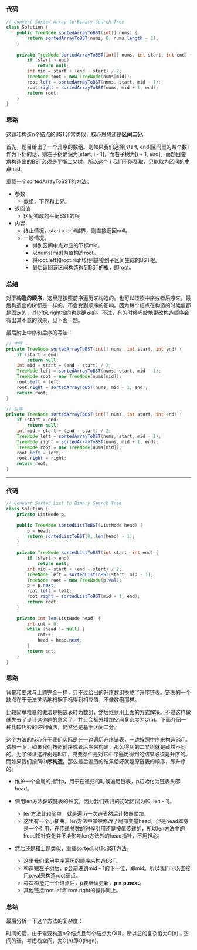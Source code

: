 ### 代码

``` java
// Convert Sorted Array to Binary Search Tree
class Solution {
    public TreeNode sortedArrayToBST(int[] nums) {
        return sortedArrayToBST(nums, 0, nums.length - 1);
    }
    
    private TreeNode sortedArrayToBST(int[] nums, int start, int end) {
        if (start > end)
            return null;
        int mid = start + (end - start) / 2;
        TreeNode root = new TreeNode(nums[mid]);
        root.left = sortedArrayToBST(nums, start, mid - 1);
        root.right = sortedArrayToBST(nums, mid + 1, end);
        return root;
    }
}
```



### 思路

这题和构造n个结点的BST非常类似，核心思想还是**区间二分**。

首先，题目给出了一个升序的数组。则如果我们选择[start, end]区间里的某个数 i 作为下标的话，则左子树确保为[start, i - 1]，而右子树为[i + 1, end]。而题目要求构造出的BST必须是平衡二叉树，所以这个 i 我们不能乱取，只能取为区间的**中点**mid。

重载一个sortedArrayToBST的方法。

* 参数
  * 数组，下界和上界。
* 返回值
  * 区间构成的平衡BST的根
* 内容
  * 终止情况，start > end越界，则直接返回null。
  * 一般情况。
    * 得到区间中点对应的下标mid。
    * 以nums[mid]为值构造root。
    * 将root.left和root.right分别链接到子区间生成的BST根。
    * 最后返回该区间构造得到BST的根，即root。



### 总结

对于**构造的顺序**，这里是按照前序遍历来构造的。也可以按照中序或者后序来，最后构造出的树都是一样的，不会受到顺序的影响。因为每个结点在构造的时候值都是固定的，其left和right指向也是确定的。不过，有的时候巧妙地更改构造顺序会有出其不意的效果，见下面一题。

最后附上中序和后序的写法：

``` java
// 中序
private TreeNode sortedArrayToBST(int[] nums, int start, int end) {
    if (start > end)
        return null;
    int mid = start + (end - start) / 2;
    TreeNode left = sortedArrayToBST(nums, start, mid - 1);
    TreeNode root = new TreeNode(nums[mid]);
    root.left = left;
    root.right = sortedArrayToBST(nums, mid + 1, end);
    return root;
}

// 后序
private TreeNode sortedArrayToBST(int[] nums, int start, int end) {
    if (start > end)
        return null;
    int mid = start + (end - start) / 2;
    TreeNode left = sortedArrayToBST(nums, start, mid - 1);
    TreeNode right = sortedArrayToBST(nums, mid + 1, end);
    TreeNode root = new TreeNode(nums[mid]);
    root.left = left;
    root.right = right;
    return root;
}
```



<hr>

### 代码

``` java
// Convert Sorted List to Binary Search Tree
class Solution {
    private ListNode p;
    
    public TreeNode sortedListToBST(ListNode head) {
        p = head;
        return sortedListToBST(0, len(head) - 1);
    }
    
    private TreeNode sortedListToBST(int start, int end) {
        if (start > end)
            return null;
        int mid = start + (end - start) / 2;
        TreeNode left = sortedListToBST(start, mid - 1);
        TreeNode root = new TreeNode(p.val);
        p = p.next;
        root.left = left;
        root.right = sortedListToBST(mid + 1, end);
        return root;
    }
    
    private int len(ListNode head) {
        int cnt = 0;
        while (head != null) {
            cnt++;
            head = head.next;
        }
        return cnt;
    }
}
```



### 思路

背景和要求与上题完全一样，只不过给出的升序数组换成了升序链表。链表的一个缺点在于无法灵活地根据下标得到相应值，不像数组那样。

比较简单粗暴的做法是把链表转为数组，然后继续用上面的方式解决。不过这样做就失去了设计这道题的意义了，并且会额外增加空间复杂度为O(n)。下面介绍一种比较巧妙的递归解法，仍然还是基于区间二分。

这个方法的核心在于我们实际是在一边遍历升序链表，一边按照中序来构造BST。试想一下，如果我们按照前序或者后序来构建，那么得到的二叉树就是截然不同的。为了保证这棵树是BST，充要条件是对它中序遍历得到的结果必须是升序的。而如果我们按照**中序构造**，那么最后遍历的结果恰好就是原链表的顺序，即升序的。

* 维护一个全局的指针p，用于在递归的时候遍历链表，p初始化为链表头部head。

* 调用len方法获取链表的长度。因为我们递归的初始区间为[0, len - 1]。
  * len方法比较简单，就是遍历一次链表然后计数器累加。
  * 这里有一个小插曲。len方法中虽然修改了局部变量head，但是head本身是一个引用，在传递参数的时候引用还是按值传递的，所以len方法中的head指针变化并不会影响len方法外的head指针，不用担心。
* 然后还是和上题类似，重载sortedListToBST方法。
  * 这里我们采用中序遍历的顺序来构造BST。
  * 构造完左子树后，p会前进到mid - 1的下一位，即mid。所以我们可以直接用p.val来构造root结点。
  * 每次构造完一个结点后，p要继续更新，**p = p.next**。
  * 其他链接root.left和root.right的操作同上。



### 总结

最后分析一下这个方法的复杂度：

时间的话，由于需要构造n个结点且每个结点为O(1)，所以总的复杂度为O(n)；空间的话，考虑栈空间，为O(h)即O(logn)。





